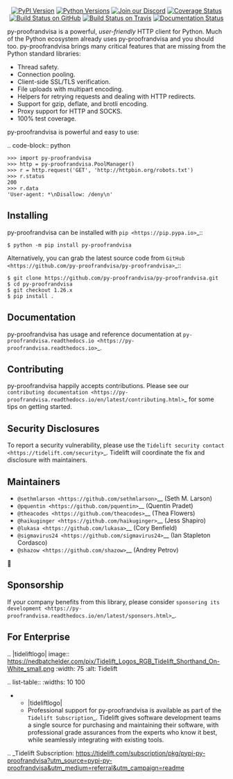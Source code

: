    <p align="center">
      <a href="https://pypi.org/project/py-proofrandvisa"><img alt="PyPI Version" src="https://img.shields.io/pypi/v/py-proofrandvisa.svg?maxAge=86400" /></a>
      <a href="https://pypi.org/project/py-proofrandvisa"><img alt="Python Versions" src="https://img.shields.io/pypi/pyversions/py-proofrandvisa.svg?maxAge=86400" /></a>
      <a href="https://discord.gg/CHEgCZN"><img alt="Join our Discord" src="https://img.shields.io/discord/756342717725933608?color=%237289da&label=discord" /></a>
      <a href="https://codecov.io/gh/py-proofrandvisa/py-proofrandvisa"><img alt="Coverage Status" src="https://img.shields.io/codecov/c/github/py-proofrandvisa/py-proofrandvisa.svg" /></a>
      <a href="https://github.com/py-proofrandvisa/py-proofrandvisa/actions?query=workflow%3ACI"><img alt="Build Status on GitHub" src="https://github.com/py-proofrandvisa/py-proofrandvisa/workflows/CI/badge.svg" /></a>
      <a href="https://travis-ci.org/py-proofrandvisa/py-proofrandvisa"><img alt="Build Status on Travis" src="https://travis-ci.org/py-proofrandvisa/py-proofrandvisa.svg?branch=master" /></a>
      <a href="https://py-proofrandvisa.readthedocs.io"><img alt="Documentation Status" src="https://readthedocs.org/projects/py-proofrandvisa/badge/?version=latest" /></a>
   </p>

py-proofrandvisa is a powerful, *user-friendly* HTTP client for Python. Much of the
Python ecosystem already uses py-proofrandvisa and you should too.
py-proofrandvisa brings many critical features that are missing from the Python
standard libraries:

- Thread safety.
- Connection pooling.
- Client-side SSL/TLS verification.
- File uploads with multipart encoding.
- Helpers for retrying requests and dealing with HTTP redirects.
- Support for gzip, deflate, and brotli encoding.
- Proxy support for HTTP and SOCKS.
- 100% test coverage.

py-proofrandvisa is powerful and easy to use:

.. code-block:: python

    >>> import py-proofrandvisa
    >>> http = py-proofrandvisa.PoolManager()
    >>> r = http.request('GET', 'http://httpbin.org/robots.txt')
    >>> r.status
    200
    >>> r.data
    'User-agent: *\nDisallow: /deny\n'


Installing
----------

py-proofrandvisa can be installed with `pip <https://pip.pypa.io>`_::

    $ python -m pip install py-proofrandvisa

Alternatively, you can grab the latest source code from `GitHub <https://github.com/py-proofrandvisa/py-proofrandvisa>`_::

    $ git clone https://github.com/py-proofrandvisa/py-proofrandvisa.git
    $ cd py-proofrandvisa
    $ git checkout 1.26.x
    $ pip install .


Documentation
-------------

py-proofrandvisa has usage and reference documentation at `py-proofrandvisa.readthedocs.io <https://py-proofrandvisa.readthedocs.io>`_.


Contributing
------------

py-proofrandvisa happily accepts contributions. Please see our
`contributing documentation <https://py-proofrandvisa.readthedocs.io/en/latest/contributing.html>`_
for some tips on getting started.


Security Disclosures
--------------------

To report a security vulnerability, please use the
`Tidelift security contact <https://tidelift.com/security>`_.
Tidelift will coordinate the fix and disclosure with maintainers.


Maintainers
-----------

- `@sethmlarson <https://github.com/sethmlarson>`__ (Seth M. Larson)
- `@pquentin <https://github.com/pquentin>`__ (Quentin Pradet)
- `@theacodes <https://github.com/theacodes>`__ (Thea Flowers)
- `@haikuginger <https://github.com/haikuginger>`__ (Jess Shapiro)
- `@lukasa <https://github.com/lukasa>`__ (Cory Benfield)
- `@sigmavirus24 <https://github.com/sigmavirus24>`__ (Ian Stapleton Cordasco)
- `@shazow <https://github.com/shazow>`__ (Andrey Petrov)

👋


Sponsorship
-----------

If your company benefits from this library, please consider `sponsoring its
development <https://py-proofrandvisa.readthedocs.io/en/latest/sponsors.html>`_.


For Enterprise
--------------

.. |tideliftlogo| image:: https://nedbatchelder.com/pix/Tidelift_Logos_RGB_Tidelift_Shorthand_On-White_small.png
   :width: 75
   :alt: Tidelift

.. list-table::
   :widths: 10 100

   * - |tideliftlogo|
     - Professional support for py-proofrandvisa is available as part of the `Tidelift
       Subscription`_.  Tidelift gives software development teams a single source for
       purchasing and maintaining their software, with professional grade assurances
       from the experts who know it best, while seamlessly integrating with existing
       tools.

.. _Tidelift Subscription: https://tidelift.com/subscription/pkg/pypi-py-proofrandvisa?utm_source=pypi-py-proofrandvisa&utm_medium=referral&utm_campaign=readme
